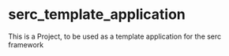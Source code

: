 # serc_template_application
This is a Project, to be used as a template application for the serc framework
